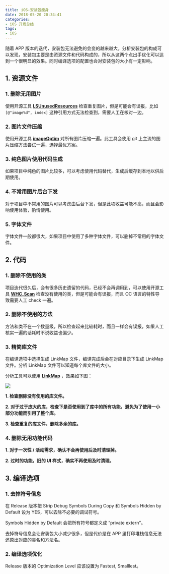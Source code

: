```yaml
---
title: iOS-安装包瘦身
date: 2018-05-20 20:34:41  
categories:
- iOS 开发总结
tags:
- iOS
---
```

随着 APP 版本的迭代，安装包无法避免的会变的越来越大。分析安装包的构成可以发现，安装包主要是由资源文件和代码构成的，所以从这两个点出手优化可以达到一个很明显的效果。同时编译选项的配置也会对安装包的大小有一定影响。

<!-- more -->

## 1. 资源文件
### 1. 删除无用图片
使用开源工具 [**LSUnusedResources**](https://github.com/tinymind/LSUnusedResources) 检查重复图片，但是可能会有误报，比如 ``[@"image%d", index]`` 这种引用方式无法检查到，需要人工在核对一边。

### 2. 图片文件压缩
使用开源工具 [**imageOptim**](https://github.com/ImageOptim/ImageOptim) 对所有图片压缩一遍。此工具会使用 git 上主流的图片压缩方法尝试一遍，选择最优方案。

### 3. 纯色图片使用代码生成
如果项目中纯色的图片比较多，可以考虑使用代码替代，生成后缓存到本地以供后期使用。

### 4. 不常用图片后台下发
对于项目中不常用的图片可以考虑由后台下发，但是此项收益可能不高，而且会影响使用体验，酌情使用。

### 5. 字体文件
字体文件一般都很大，如果项目中使用了多种字体文件，可以删掉不常用的字体文件。

## 2. 代码
### 1. 删除不使用的类
项目迭代很久后，会有很多历史遗留的代码，已经不会再调用到，可以使用开源工具 [**WHC_Scan**](https://github.com/netyouli/WHC_Scan) 检查没有使用的类，但是可能会有误报，而且 OC 语言的特性导致需要人工 check 一遍。

### 2. 删除不使用的方法
方法和类不在一个数量级，所以检查起来比较耗时，而且一样会有误报，如果人工核实一遍的话耗时不说收益也偏少。

### 3. 精简库文件
在编译选项中选择生成 LinkMap 文件，编译完成后会在对应目录下生成 LinkMap 文件。分析 LinkMap 文件可以知道每个库文件的大小。

分析工具可以使用 [**LinkMap**](https://github.com/huanxsd/LinkMap) ，效果如下图：

![](https://raw.githubusercontent.com/huanxsd/LinkMap/master/ScreenShot2.png)

**1. 检查删除没有使用的库文件。**

**2. 对于过于庞大的库，检查下是否使用到了库中的所有功能，避免为了使用一小部分功能而引用了整个库。**

**3. 检查重复的库文件，删除多余的库。**

### 4. 删除无用功能代码
**1. 对于一次性 / 活动需求，确认不会再使用后及时清理掉。**

**2. 过时的功能，旧的 UI 样式，确实不再使用及时清理。**

## 3. 编译选项
### 1. 去掉符号信息
在 Release 版本把 Strip Debug Symbols During Copy 和 Symbols Hidden by Default 设为 YES，可以去除不必要的调试符号。

Symbols Hidden by Default 会把所有符号都定义成 ”private extern”。  

去掉符号信息会让安装包大小减少很多，但是代价是在 APP 里打印堆栈信息无法还原出对应的类名和方法名。

### 2. 编译选项优化
Release 版本的 Optimization Level 应该设置为 Fastest, Smalllest。



